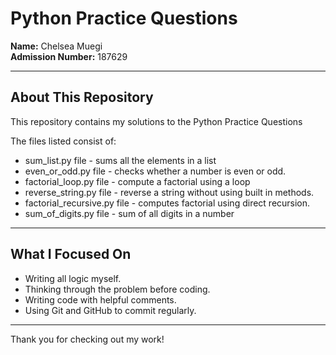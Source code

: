 # Python Practice Questions

**Name:** Chelsea Muegi  
**Admission Number:** 187629

---

## About This Repository

This repository contains my solutions to the Python Practice Questions 

The files listed consist of:

- sum_list.py file - sums all the elements in a list
- even_or_odd.py file - checks whether a number is even or odd.
- factorial_loop.py file - compute a factorial using a loop
- reverse_string.py file - reverse a string without using built in methods.
- factorial_recursive.py file - computes factorial using direct recursion.
- sum_of_digits.py file - sum of all digits in a number

---

##  What I Focused On

- Writing all logic myself.
- Thinking through the problem before coding.
- Writing code with helpful comments.
- Using Git and GitHub to commit regularly.

---

Thank you for checking out my work! 
